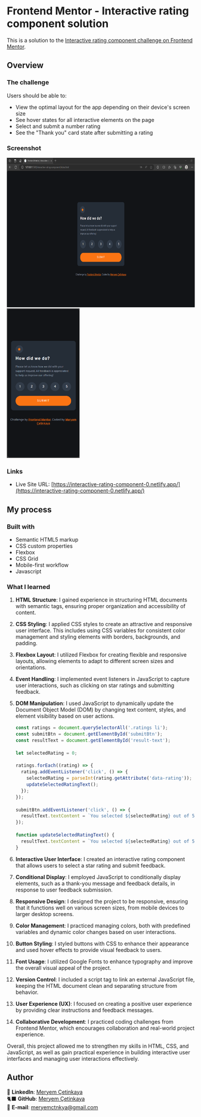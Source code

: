 # Frontend Mentor - Interactive rating component solution

This is a solution to the [Interactive rating component challenge on Frontend Mentor](https://www.frontendmentor.io/challenges/interactive-rating-component-koxpeBUmI).

## Overview

### The challenge

Users should be able to:

- View the optimal layout for the app depending on their device's screen size
- See hover states for all interactive elements on the page
- Select and submit a number rating
- See the "Thank you" card state after submitting a rating

### Screenshot

<div class="resim-container">
  <img src="images/screenshot.png" alt="Interactive rating component screenshot" height= "400" >
  <img src="images/screenshot-mobile.png" alt="Interactive rating component mobile" height= "400">
</div>

### Links

- Live Site URL: [https://interactive-rating-component-0.netlify.app/](https://interactive-rating-component-0.netlify.app/)

## My process

### Built with

- Semantic HTML5 markup
- CSS custom properties
- Flexbox
- CSS Grid
- Mobile-first workflow
- Javascript

### What I learned

1. **HTML Structure**: I gained experience in structuring HTML documents with semantic tags, ensuring proper organization and accessibility of content.
2. **CSS Styling**: I applied CSS styles to create an attractive and responsive user interface. This includes using CSS variables for consistent color management and styling elements with borders, backgrounds, and padding.
3. **Flexbox Layout**: I utilized Flexbox for creating flexible and responsive layouts, allowing elements to adapt to different screen sizes and orientations.
4. **Event Handling**: I implemented event listeners in JavaScript to capture user interactions, such as clicking on star ratings and submitting feedback.
5. **DOM Manipulation**: I used JavaScript to dynamically update the Document Object Model (DOM) by changing text content, styles, and element visibility based on user actions.

   ```jsx
   const ratings = document.querySelectorAll('.ratings li');
   const submitBtn = document.getElementById('submitBtn');
   const resultText = document.getElementById('result-text');

   let selectedRating = 0;

   ratings.forEach((rating) => {
     rating.addEventListener('click', () => {
       selectedRating = parseInt(rating.getAttribute('data-rating'));
       updateSelectedRatingText();
     });
   });

   submitBtn.addEventListener('click', () => {
     resultText.textContent = `You selected ${selectedRating} out of 5`;
   });

   function updateSelectedRatingText() {
     resultText.textContent = `You selected ${selectedRating} out of 5`;
   }
   ```

6. **Interactive User Interface**: I created an interactive rating component that allows users to select a star rating and submit feedback.
7. **Conditional Display**: I employed JavaScript to conditionally display elements, such as a thank-you message and feedback details, in response to user feedback submission.
8. **Responsive Design**: I designed the project to be responsive, ensuring that it functions well on various screen sizes, from mobile devices to larger desktop screens.
9. **Color Management**: I practiced managing colors, both with predefined variables and dynamic color changes based on user interactions.
10. **Button Styling**: I styled buttons with CSS to enhance their appearance and used hover effects to provide visual feedback to users.
11. **Font Usage**: I utilized Google Fonts to enhance typography and improve the overall visual appeal of the project.
12. **Version Control**: I included a script tag to link an external JavaScript file, keeping the HTML document clean and separating structure from behavior.
13. **User Experience (UX)**: I focused on creating a positive user experience by providing clear instructions and feedback messages.
14. **Collaborative Development**: I practiced coding challenges from Frontend Mentor, which encourages collaboration and real-world project experience.

Overall, this project allowed me to strengthen my skills in HTML, CSS, and JavaScript, as well as gain practical experience in building interactive user interfaces and managing user interactions effectively.

## Author

💼 **LinkedIn**: <a title="Meryem Çetinkaya | LinkedIn" href="https://www.linkedin.com/in/meryem-cetinkaya/" target="_blank">Meryem Çetinkaya</a><br/>
🐈‍⬛ **GitHub**: <a title="Meryem Çetinkaya | GitHub" href="https://github.com/meryemctnky" target="_blank">Meryem Çetinkaya</a><br/>
📩 **E-mail**: <a title="meryemctnkya@gmail.com" href="mailto:meryemctnkya@gmail.com" target="_blank">meryemctnkya@gmail.com</a><br/><br/>
